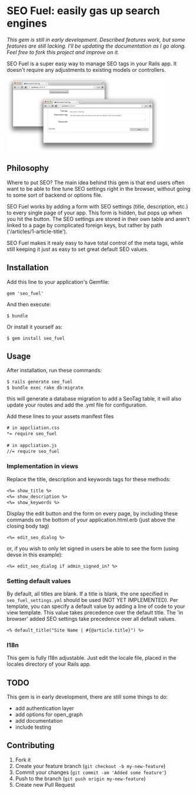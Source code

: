 # SEO Fuel: easily gas up search engines

_This gem is still in early development. Described features work, but some features are still lacking. I'll be updating the documentation as I go along. Feel free to fork this project and improve on it._

SEO Fuel is a super easy way to manage SEO tags in your Rails app. It doesn't require any adjustments to existing models or controllers. 

![Edit SEO right in your browser](lib/example.png "Example Usage")

## Philosophy
Where to put SEO? The main idea behind this gem is that end users often want to be able to fine tune SEO settings right in the browser, without going to some sort of backend or options file.

SEO Fuel works by adding a form with SEO settings (title, description, etc.) to every single page of your app. This form is hidden, but pops up when you hit the button. The SEO settings are stored in their own table and aren't linked to a page by complicated foreign keys, but rather by path ('/articles/1-article-title').

SEO Fuel makes it realy easy to have total control of the meta tags, while still keeping it just as easy to set great default SEO values.

## Installation

Add this line to your application's Gemfile:

    gem 'seo_fuel'

And then execute:

    $ bundle

Or install it yourself as:

    $ gem install seo_fuel

## Usage
After installation, run these commands:

    $ rails generate seo_fuel
    $ bundle exec rake db:migrate

this will generate a database migration to add a SeoTag table, it will also update your routes and add the .yml file for configuration.

Add these lines to your assets manifest files

    # in appcliation.css
    *= require seo_fuel
  
    # in appcliation.js
    //= require seo_fuel
    
### Implementation in views
Replace the title, description and keywords tags for these methods:

    <%= show_title %>
    <%= show_description %>
    <%= show_keywords %>
    
Display the edit button and the form on every page, by including these commands on the bottom of your application.html.erb (just above the closing body tag)

    <%= edit_seo_dialog %>
    
or, if you wish to only let signed in users be able to see the form (using devse in this example):

    <%= edit_seo_dialog if admin_signed_in? %>
    
### Setting default values
By default, all titles are blank. If a title is blank, the one specified in `seo_fuel_settings.yml` should be used (NOT YET IMPLEMENTED). Per template, you can specify a default value by adding a line of code to your view template. This value takes precedence over the default title.
The 'in browser' added SEO settings take precedence over all default values. 

    <% default_title("Site Name | #{@article.title}") %>


### I18n
This gem is fully I18n adjustable. Just edit the locale file, placed in the locales directory of your Rails app.

## TODO
This gem is in early development, there are still some things to do:
- add authentication layer
- add options for open_graph
- add documentation
- include testing


## Contributing

1. Fork it
2. Create your feature branch (`git checkout -b my-new-feature`)
3. Commit your changes (`git commit -am 'Added some feature'`)
4. Push to the branch (`git push origin my-new-feature`)
5. Create new Pull Request
